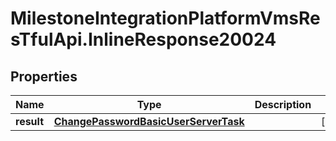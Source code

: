 # MilestoneIntegrationPlatformVmsResTfulApi.InlineResponse20024

## Properties
Name | Type | Description | Notes
------------ | ------------- | ------------- | -------------
**result** | [**ChangePasswordBasicUserServerTask**](ChangePasswordBasicUserServerTask.md) |  | [optional] 

